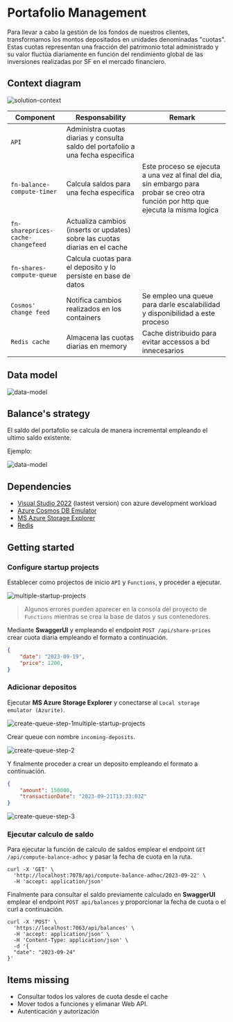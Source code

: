 # Portafolio Management 
Para llevar a cabo la gestión de los fondos de nuestros clientes, transformamos los montos depositados en unidades denominadas "cuotas". Estas cuotas representan una fracción del patrimonio total administrado y  su valor fluctúa diariamente en función del rendimiento global de las inversiones realizadas por SF en el mercado financiero.

## Context diagram

![solution-context](readme-files/portafolio-management.png)

|Component|Responsability|Remark|
|-|-|-|
|`API`|Administra cuotas diarias y consulta saldo del portafolio a una fecha especifica||
|`fn-balance-compute-timer`|Calcula saldos para una fecha especifica|Este proceso se ejecuta a una vez al final del dia, sin embargo para probar se creo otra función por http que ejecuta la misma logica|
|`fn-shareprices-cache-changefeed`|Actualiza cambios (inserts or updates) sobre las cuotas diarias en el cache||
|`fn-shares-compute-queue`|Calcula cuotas para el deposito y lo persiste en base de datos||
|`Cosmos' change feed`|Notifica cambios realizados en los containers|Se empleo una queue para darle escalabilidad y disponibilidad a este proceso|
|`Redis cache`|Almacena las cuotas diarias en memory|Cache distribuido para evitar accessos a bd innecesarios|

## Data model

![data-model](readme-files/data-model.png)

## Balance's strategy

El saldo del portafolio se calcula de manera incremental empleando el ultimo saldo existente.

Ejemplo:

![data-model](readme-files/balance-strategy.png)

## Dependencies

* [Visual Studio 2022](https://visualstudio.microsoft.com/vs/community/) (lastest version) con azure development workload
* [Azure Cosmos DB Emulator](https://learn.microsoft.com/en-us/azure/cosmos-db/how-to-develop-emulator?tabs=windows%2Ccsharp&pivots=api-nosql)
* [MS Azure Storage Explorer](https://learn.microsoft.com/en-us/azure/storage/common/storage-use-emulator)
* [Redis](https://github.com/MicrosoftArchive/redis/releases)

## Getting started

### Configure startup projects

Establecer como projectos de inicio `API` y `Functions`, y proceder a ejecutar.

![multiple-startup-projects](readme-files/multiple-startup-projects.png)

> Algunos errores pueden aparecer en la consola del proyecto de `Functions` mientras se crea la base de datos y sus contenedores.

Mediante **SwaggerUI** y empleando el endpoint `POST /api/share-prices` crear cuota diaria empleando el formato a continuación.

```json
{	
    "date": "2023-09-19",
    "price": 1200,    
}
```

### Adicionar depositos

Ejecutar **MS Azure Storage Explorer** y conectarse al `Local storage emulator (Azurite)`.

![create-queue-step-1multiple-startup-projects](readme-files/create-queue-step-1.png)

Crear queue con nombre `incoming-deposits`.

![create-queue-step-2](readme-files/create-queue-step-2.png)

Y finalmente proceder a crear un deposito empleando el formato a continuación.

```json
{	
    "amount": 150000,
    "transactionDate": "2023-09-21T13:33:03Z"
}
```

![create-queue-step-3](readme-files/create-queue-step-3.png)

### Ejecutar calculo de saldo

Para ejecutar la función de calculo de saldos emplear el endpoint `GET /api/compute-balance-adhoc` y pasar la fecha de cuota en la ruta.

```
curl -X 'GET' \
  'http://localhost:7078/api/compute-balance-adhoc/2023-09-22' \
  -H 'accept: application/json'    
```

Finalmente para consultar el saldo previamente calculado en **SwaggerUI** emplear el endpoint `POST api/balances` y proporcionar la fecha de cuota o el curl a continuación.

```
curl -X 'POST' \
  'https://localhost:7063/api/balances' \
  -H 'accept: application/json' \
  -H 'Content-Type: application/json' \
  -d '{
  "date": "2023-09-24"
}' 
```

## Items missing
- Consultar todos los valores de cuota desde el cache 
- Mover todos a funciones y elimanar Web API.
- Autenticación y autorización
